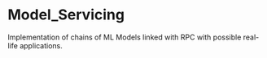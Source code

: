 # Model_Servicing
Implementation of chains of ML Models linked with RPC with possible real-life applications.
